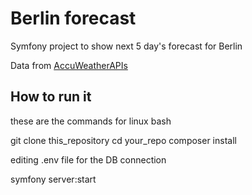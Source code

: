 # Berlin forecast
Symfony project to show next 5 day's forecast for Berlin

Data from [AccuWeatherAPIs](https://developer.accuweather.com/apis)

## How to run it
these are the commands for linux bash

git clone this_repository
cd your_repo
composer install

editing .env file for the DB connection

symfony server:start


